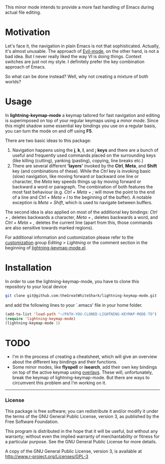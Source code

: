 This minor mode intends to provide a more fast handling of Emacs
during actual file editing.

# Motivation

Let's face it, the navigation in plain Emacs is not that
sophisticated. Actually, it's almost unusable. The approach of
[Evil-mode](https://www.emacswiki.org/emacs/Evil), on the other hand,
is not a bad idea. But I never really liked the way VI is 
doing things. Context switches are just not my style. I definitely
prefer the key combination approach of Emacs.

So what can be done instead? Well, why not creating a mixture of both
worlds? 

# Usage

In **lightning-keymap-mode** a keymap tailored for fast navigation and
editing is superimposed on top of your regular keymaps using a *minor
mode*. Since this might shadow some essential key bindings you use on
a regular basis, you can turn the mode on and off using **F5**.

There are two basic ideas to this package:
1. Navigation happens using the **j**, **k**, **l**, and **; keys**
   and there are a bunch of useful and frequently used commands placed
   on the surrounding keys (like killing (cutting), yanking (pasting),
   copying, line breaks etc.)
2. There are several different **'layers'** invoked by the **Ctrl**,
   **Meta**, and **Shift** key (and combinations of these).
   While the *Ctrl* key is invoking basic (slow) navigation, like
   moving forward or backward one line or character, the *Meta* key
   speeds things up by moving forward or backward a word or
   paragraph. The combination of both features the most fast
   behaviour (e.g. *Ctrl + Meta + ;* will move the point to the end of
   a line and *Ctrl + Meta + l* to the beginning of the buffer). 
   A notable exception is *Meta + Shift*, which is used to navigate 
   between buffers. 
   
The second idea is also applied on most of the additional key
bindings: *Ctrl + ,* deletes backwards a character, *Meta + ,* deletes
backwards a word, and *Ctrl + Meta + ,* deletes the current line
(apart from this, those commands are also sensitive towards marked
regions). 

For additional information and customization please refer to the
[customization](https://www.gnu.org/software/emacs/manual/html_mono/emacs.html#Easy-Customization)
group *Editing > Lightning* or the comment section in the beginning of
[lightning-keymap-mode.el](lightning-keymap-mode.el).

# Installation

In order to use the lightning-keymap-mode, you have to clone this
repository to your local device

``` bash
git clone git@github.com:theGreatWhiteShark/lightning-keymap-mode.git
```


and add the following lines to your `.emacs' file in your home
folder.

``` lisp
(add-to-list 'load-path "~/PATH-YOU-CLONED-LIGHTNING-KEYMAP-MODE-TO")
(require 'lightning-keymap-mode)
(lightning-keymap-mode 1)
```


# TODO

- I'm in the process of creating a cheatsheet, which will give an
  overview about the different key bindings and their functions. 
- Some minor modes, like **flyspell** or **isearch**, add their own
  key bindings on top of the active keymap using
  [overlays](https://www.gnu.org/software/emacs/manual/html_node/elisp/Active-Keymaps.html#Active-Keymaps). These
  will, unfortunately, break the keymap of lightning-keymap-mode. But
  there are ways to circumvent this problem and I'm working on it.

---

### License

This package is free software; you can redistribute it and/or modify it
under the terms of the GNU General Public License, version 3, as
published by the Free Software Foundation.

This program is distributed in the hope that it will be useful, but
without any warranty; without even the implied warranty of
merchantability or fitness for a particular purpose.  See the GNU
General Public License for more details.

A copy of the GNU General Public License, version 3, is available at
<http://www.r-project.org/Licenses/GPL-3>
